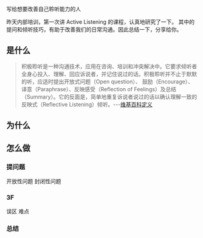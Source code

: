 写给想要改善自己聆听能力的人

昨天内部培训，第一次讲 Active Listening 的课程，认真地研究了一下。
其中的提问和倾听技巧，有助于改善我们的日常沟通。因此总结一下，分享给你。

##  是什么
>积极聆听是一种沟通技术，应用在咨询、培训和冲突解决中。它要求倾听者全身心投入、理解、回应诉说者，并记住说过的话。积极聆听并不止于默默的听，应适时提出开放式问题（Open question）、 鼓励（Encourage）、译意（Paraphrase）、反映感受（Reflection of Feelings）及总结（Summary）。它的反面是，简单地重复诉说者说过的话以确认理解一致的反映式（Reflective Listening）倾听。---[维基百科定义](https://en.wikipedia.org/wiki/Active_listening)
## 为什么

## 怎么做
### 提问题
开放性问题
封闭性问题

### 3F
误区
难点
### 总结